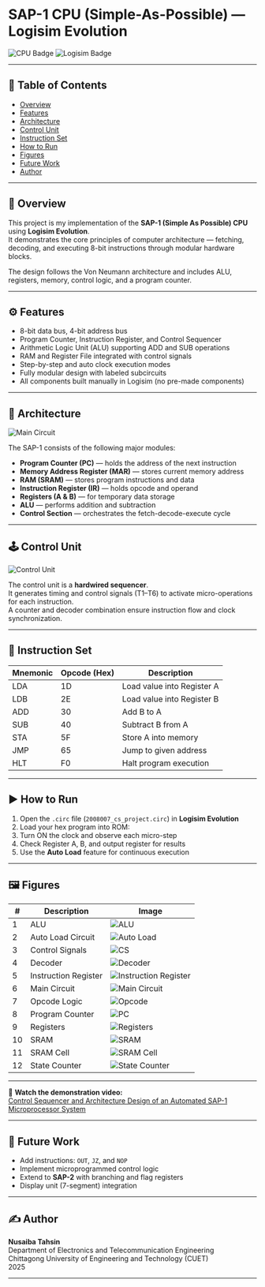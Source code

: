 # SAP-1 CPU (Simple-As-Possible) — Logisim Evolution
![CPU Badge](https://img.shields.io/badge/CPU-SAP--1-brightgreen)
![Logisim Badge](https://img.shields.io/badge/Tool-Logisim--Evolution-blue)

---

## 📘 Table of Contents
- [Overview](#overview)
- [Features](#features)
- [Architecture](#architecture)
- [Control Unit](#control-unit)
- [Instruction Set](#instruction-set)
- [How to Run](#how-to-run)
- [Figures](#figures)
- [Future Work](#future-work)
- [Author](#author)

---

## 🧩 Overview
This project is my implementation of the **SAP-1 (Simple As Possible) CPU** using **Logisim Evolution**.  
It demonstrates the core principles of computer architecture — fetching, decoding, and executing 8-bit instructions through modular hardware blocks.

The design follows the Von Neumann architecture and includes ALU, registers, memory, control logic, and a program counter.

---

## ⚙️ Features
- 8-bit data bus, 4-bit address bus  
- Program Counter, Instruction Register, and Control Sequencer  
- Arithmetic Logic Unit (ALU) supporting ADD and SUB operations  
- RAM and Register File integrated with control signals  
- Step-by-step and auto clock execution modes  
- Fully modular design with labeled subcircuits  
- All components built manually in Logisim (no pre-made components)

---

## 🧠 Architecture
![Main Circuit](Images/main.png)

The SAP-1 consists of the following major modules:
- **Program Counter (PC)** — holds the address of the next instruction  
- **Memory Address Register (MAR)** — stores current memory address  
- **RAM (SRAM)** — stores program instructions and data  
- **Instruction Register (IR)** — holds opcode and operand  
- **Registers (A & B)** — for temporary data storage  
- **ALU** — performs addition and subtraction  
- **Control Section** — orchestrates the fetch-decode-execute cycle

---

## 🕹️ Control Unit
![Control Unit](Images/decoder.png)

The control unit is a **hardwired sequencer**.  
It generates timing and control signals (T1–T6) to activate micro-operations for each instruction.  
A counter and decoder combination ensure instruction flow and clock synchronization.

---

## 🧾 Instruction Set

| Mnemonic | Opcode (Hex) | Description |
|-----------|---------------|-------------|
| LDA | 1D | Load value into Register A |
| LDB | 2E | Load value into Register B |
| ADD | 30 | Add B to A |
| SUB | 40 | Subtract B from A |
| STA | 5F | Store A into memory |
| JMP | 65 | Jump to given address |
| HLT | F0 | Halt program execution |

---

## ▶️ How to Run
1. Open the `.circ` file (`2008007_cs_project.circ`) in **Logisim Evolution**  
2. Load your hex program into ROM:
3. Turn ON the clock and observe each micro-step  
4. Check Register A, B, and output register for results  
5. Use the **Auto Load** feature for continuous execution

---

## 🖼️ Figures

| # | Description | Image |
|---|--------------|-------|
| 1 | ALU | ![ALU](Images/ALU.png) |
| 2 | Auto Load Circuit | ![Auto Load](Images/auto_load.png) |
| 3 | Control Signals | ![CS](Images/cs.png) |
| 4 | Decoder | ![Decoder](Images/decoder.png) |
| 5 | Instruction Register | ![Instruction Register](Images/ins%20reg.png) |
| 6 | Main Circuit | ![Main Circuit](Images/main.png) |
| 7 | Opcode Logic | ![Opcode](Images/opcode.png) |
| 8 | Program Counter | ![PC](Images/pc.png) |
| 9 | Registers | ![Registers](Images/reg.png) |
| 10 | SRAM | ![SRAM](Images/sram.png) |
| 11 | SRAM Cell | ![SRAM Cell](Images/sram_cell.png) |
| 12 | State Counter | ![State Counter](Images/state_counter.png) |

---
🎥 **Watch the demonstration video:**  
[Control Sequencer and Architecture Design of an Automated SAP-1 Microprocessor System](https://youtu.be/2j5gOPioyDY?si=CJrzVuyPzPSJmknV)

---
## 🚀 Future Work
- Add instructions: `OUT`, `JZ`, and `NOP`  
- Implement microprogrammed control logic  
- Extend to **SAP-2** with branching and flag registers  
- Display unit (7-segment) integration

---

## ✍️ Author
**Nusaiba Tahsin**  
Department of Electronics and Telecommunication Engineering  
Chittagong University of Engineering and Technology (CUET)  
2025

---

